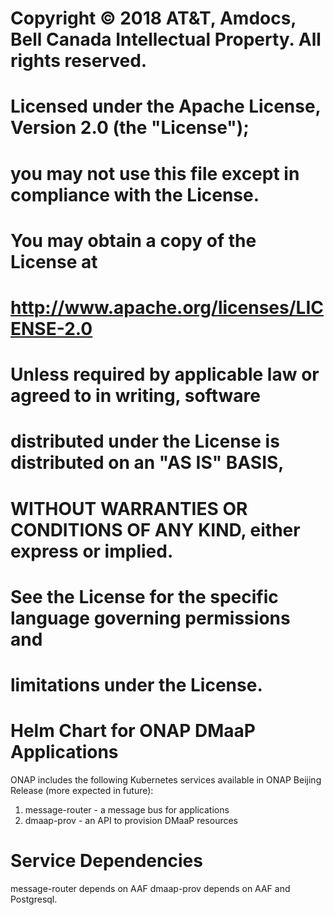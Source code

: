 # Copyright © 2018  AT&T, Amdocs, Bell Canada Intellectual Property.  All rights reserved.
#
# Licensed under the Apache License, Version 2.0 (the "License");
# you may not use this file except in compliance with the License.
# You may obtain a copy of the License at
#
#       http://www.apache.org/licenses/LICENSE-2.0
#
# Unless required by applicable law or agreed to in writing, software
# distributed under the License is distributed on an "AS IS" BASIS,
# WITHOUT WARRANTIES OR CONDITIONS OF ANY KIND, either express or implied.
# See the License for the specific language governing permissions and
# limitations under the License.

# Helm Chart for ONAP DMaaP Applications

ONAP includes the following Kubernetes services available in ONAP Beijing Release (more expected in future):

1) message-router - a message bus for applications
2) dmaap-prov - an API to provision DMaaP resources

# Service Dependencies

message-router depends on AAF
dmaap-prov depends on AAF and Postgresql.  
